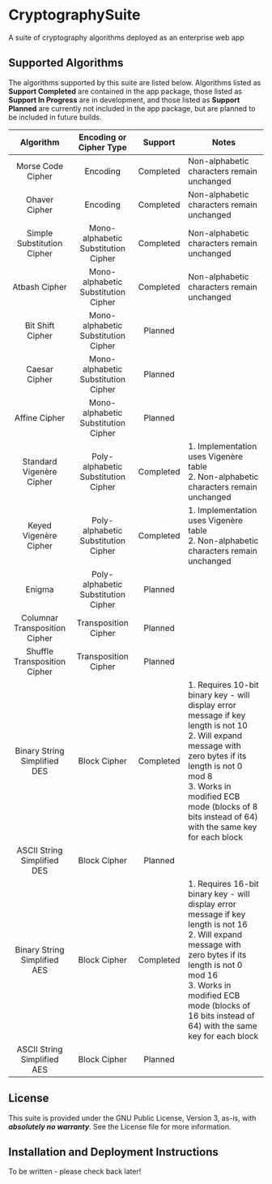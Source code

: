 # CryptographySuite
A suite of cryptography algorithms deployed as an enterprise web app

## Supported Algorithms
The algorithms supported by this suite are listed below. Algorithms listed as **Support Completed** are contained in
the app package, those listed as **Support In Progress** are in development, and those listed as **Support Planned** 
are currently not included in the app package, but are planned to be included in future builds.

|            Algorithm            |       Encoding or Cipher Type       |  Support  | Notes                                                                                                                                                                                                                                                            |
|:-------------------------------:|:-----------------------------------:|:---------:|------------------------------------------------------------------------------------------------------------------------------------------------------------------------------------------------------------------------------------------------------------------|
|        Morse Code Cipher        |              Encoding               | Completed | Non-alphabetic characters remain unchanged                                                                                                                                                                                                                       |
|          Ohaver Cipher          |              Encoding               | Completed | Non-alphabetic characters remain unchanged                                                                                                                                                                                                                       |
|   Simple Substitution Cipher    | Mono-alphabetic Substitution Cipher | Completed | Non-alphabetic characters remain unchanged                                                                                                                                                                                                                       |
|          Atbash Cipher          | Mono-alphabetic Substitution Cipher | Completed | Non-alphabetic characters remain unchanged                                                                                                                                                                                                                       |
|        Bit Shift Cipher         | Mono-alphabetic Substitution Cipher |  Planned  |                                                                                                                                                                                                                                                                  |
|          Caesar Cipher          | Mono-alphabetic Substitution Cipher |  Planned  |                                                                                                                                                                                                                                                                  |
|          Affine Cipher          | Mono-alphabetic Substitution Cipher |  Planned  |                                                                                                                                                                                                                                                                  |
| Standard Vigen&egrave;re Cipher | Poly-alphabetic Substitution Cipher | Completed | 1. Implementation uses Vigen&egrave;re table<br/>2. Non-alphabetic characters remain unchanged                                                                                                                                                                   |
|  Keyed Vigen&egrave;re Cipher   | Poly-alphabetic Substitution Cipher | Completed | 1. Implementation uses Vigen&egrave;re table<br/>2. Non-alphabetic characters remain unchanged                                                                                                                                                                   |
|             Enigma              | Poly-alphabetic Substitution Cipher |  Planned  |                                                                                                                                                                                                                                                                  |
|  Columnar Transposition Cipher  |        Transposition Cipher         |  Planned  |                                                                                                                                                                                                                                                                  |
|  Shuffle Transposition Cipher   |        Transposition Cipher         |  Planned  |                                                                                                                                                                                                                                                                  |
|  Binary String Simplified DES   |            Block Cipher             | Completed | 1. Requires 10-bit binary key - will display error message if key length is not 10<br/>2. Will expand message with zero bytes if its length is not  0 mod 8<br/>3. Works in modified ECB mode (blocks of 8 bits instead of 64) with the same key for each block  |
|   ASCII String Simplified DES   |            Block Cipher             |  Planned  |                                                                                                                                                                                                                                                                  |
|  Binary String Simplified AES   |            Block Cipher             | Completed | 1. Requires 16-bit binary key - will display error message if key length is not 16<br/>2. Will expand message with zero bytes if its length is not 0 mod 16<br/>3. Works in modified ECB mode (blocks of 16 bits instead of 64) with the same key for each block |
|   ASCII String Simplified AES   |            Block Cipher             |  Planned  |                                                                                                                                                                                                                                                                  |
       
## License
This suite is provided under the GNU Public License, Version 3, as-is, with **_absolutely no warranty_**.
See the License file for more information.

## Installation and Deployment Instructions
To be written - please check back later!
